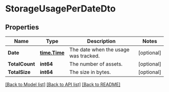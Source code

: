 # StorageUsagePerDateDto

## Properties

Name | Type | Description | Notes
------------ | ------------- | ------------- | -------------
**Date** | [**time.Time**](time.Time.md) | The date when the usage was tracked. | [optional] 
**TotalCount** | **int64** | The number of assets. | [optional] 
**TotalSize** | **int64** | The size in bytes. | [optional] 

[[Back to Model list]](../README.md#documentation-for-models) [[Back to API list]](../README.md#documentation-for-api-endpoints) [[Back to README]](../README.md)


